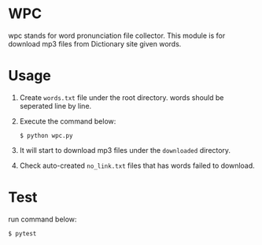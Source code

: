 # WPC
wpc stands for word pronunciation file collector. This module is for download mp3 files from Dictionary site given words.

# Usage

1. Create `words.txt` file under the root directory. words should be seperated line by line.
2. Execute the command below:

    ```shell
    $ python wpc.py
    ```
3. It will start to download mp3 files under the `downloaded` directory.
4. Check auto-created `no_link.txt` files that has words failed to download.

# Test
run command below:

```shell
$ pytest
```